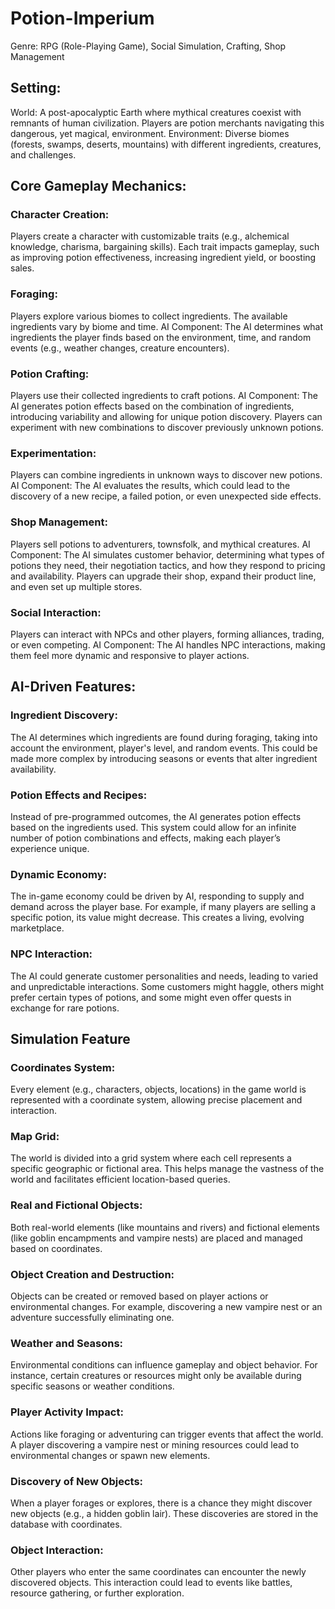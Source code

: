 # Potion-Imperium
Genre: RPG (Role-Playing Game), Social Simulation, Crafting, Shop Management

## Setting:

World: A post-apocalyptic Earth where mythical creatures coexist with remnants of human civilization. Players are potion merchants navigating this dangerous, yet magical, environment.
Environment: Diverse biomes (forests, swamps, deserts, mountains) with different ingredients, creatures, and challenges.

## Core Gameplay Mechanics:
### Character Creation: 
Players create a character with customizable traits (e.g., alchemical knowledge, charisma, bargaining skills).
Each trait impacts gameplay, such as improving potion effectiveness, increasing ingredient yield, or boosting sales.

### Foraging:
Players explore various biomes to collect ingredients. The available ingredients vary by biome and time.
AI Component: The AI determines what ingredients the player finds based on the environment, time, and random events (e.g., weather changes, creature encounters).

### Potion Crafting:
Players use their collected ingredients to craft potions.
AI Component: The AI generates potion effects based on the combination of ingredients, introducing variability and allowing for unique potion discovery.
Players can experiment with new combinations to discover previously unknown potions.

### Experimentation:
Players can combine ingredients in unknown ways to discover new potions.
AI Component: The AI evaluates the results, which could lead to the discovery of a new recipe, a failed potion, or even unexpected side effects.

### Shop Management:
Players sell potions to adventurers, townsfolk, and mythical creatures.
AI Component: The AI simulates customer behavior, determining what types of potions they need, their negotiation tactics, and how they respond to pricing and availability.
Players can upgrade their shop, expand their product line, and even set up multiple stores.

### Social Interaction:
Players can interact with NPCs and other players, forming alliances, trading, or even competing.
AI Component: The AI handles NPC interactions, making them feel more dynamic and responsive to player actions.

## AI-Driven Features:
###  Ingredient Discovery:
The AI determines which ingredients are found during foraging, taking into account the environment, player's level, and random events. This could be made more complex by introducing seasons or events that alter ingredient availability.

### Potion Effects and Recipes:
Instead of pre-programmed outcomes, the AI generates potion effects based on the ingredients used. This system could allow for an infinite number of potion combinations and effects, making each player’s experience unique.

### Dynamic Economy:
The in-game economy could be driven by AI, responding to supply and demand across the player base. For example, if many players are selling a specific potion, its value might decrease. This creates a living, evolving marketplace.

### NPC Interaction:
The AI could generate customer personalities and needs, leading to varied and unpredictable interactions. Some customers might haggle, others might prefer certain types of potions, and some might even offer quests in exchange for rare potions.

## Simulation Feature
### Coordinates System: 
Every element (e.g., characters, objects, locations) in the game world is represented with a coordinate system, allowing precise placement and interaction.

### Map Grid: 
The world is divided into a grid system where each cell represents a specific geographic or fictional area. This helps manage the vastness of the world and facilitates efficient location-based queries.

### Real and Fictional Objects: 
Both real-world elements (like mountains and rivers) and fictional elements (like goblin encampments and vampire nests) are placed and managed based on coordinates.

### Object Creation and Destruction: 
Objects can be created or removed based on player actions or environmental changes. For example, discovering a new vampire nest or an adventure successfully eliminating one.

### Weather and Seasons: 
Environmental conditions can influence gameplay and object behavior. For instance, certain creatures or resources might only be available during specific seasons or weather conditions.

### Player Activity Impact: 
Actions like foraging or adventuring can trigger events that affect the world. A player discovering a vampire nest or mining resources could lead to environmental changes or spawn new elements.

### Discovery of New Objects: 
When a player forages or explores, there is a chance they might discover new objects (e.g., a hidden goblin lair). These discoveries are stored in the database with coordinates.

### Object Interaction: 
Other players who enter the same coordinates can encounter the newly discovered objects. This interaction could lead to events like battles, resource gathering, or further exploration.

